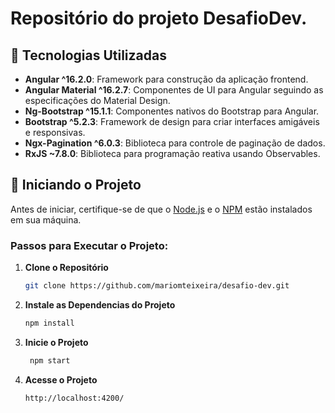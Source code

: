 
# Repositório do projeto DesafioDev.

## 🚀 Tecnologias Utilizadas

- **Angular ^16.2.0**: Framework para construção da aplicação frontend.
- **Angular Material ^16.2.7**: Componentes de UI para Angular seguindo as especificações do Material Design.
- **Ng-Bootstrap ^15.1.1**: Componentes nativos do Bootstrap para Angular.
- **Bootstrap ^5.2.3**: Framework de design para criar interfaces amigáveis e responsivas.
- **Ngx-Pagination ^6.0.3**: Biblioteca para controle de paginação de dados.
- **RxJS ~7.8.0**: Biblioteca para programação reativa usando Observables.
  
## 🚀 Iniciando o Projeto

Antes de iniciar, certifique-se de que o [Node.js](https://nodejs.org/en/) e o [NPM](https://www.npmjs.com/) estão instalados em sua máquina.

### Passos para Executar o Projeto:


1. **Clone o Repositório**
   ```sh
   git clone https://github.com/mariomteixeira/desafio-dev.git
   ```
2. **Instale as Dependencias do Projeto**
    ```sh
    npm install
    ```
3. **Inicie o Projeto**
    ```sh
     npm start
    ```
4. **Acesse o Projeto**
    ```sh
    http://localhost:4200/
    ```
